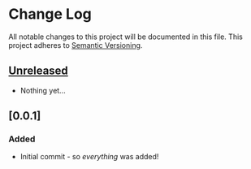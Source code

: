 # Change Log
All notable changes to this project will be documented in this file.
This project adheres to [Semantic Versioning](http://semver.org/).

## [Unreleased]
- Nothing yet...

## [0.0.1]

### Added
- Initial commit - so *everything* was added!

[Unreleased]: https://github.com/Reliance/phplib/compare/0.0.1...HEAD

